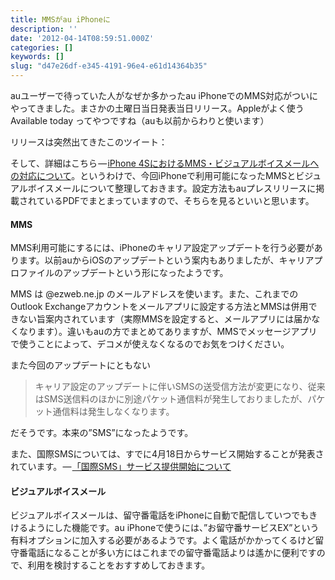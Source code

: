 ```yaml
---
title: MMSがau iPhoneに
description: ''
date: '2012-04-14T08:59:51.000Z'
categories: []
keywords: []
slug: "d47e26df-e345-4191-96e4-e61d14364b35"
---
```

auユーザーで待っていた人がなぜか多かったau iPhoneでのMMS対応がついにやってきました。まさかの土曜日当日発表当日リリース。Appleがよく使う Available today ってやつですね（auも以前からわりと使います）

リリースは突然出てきたこのツイート：

そして、詳細はこちら — [iPhone 4SにおけるMMS・ビジュアルボイスメールへの対応について](http://www.au.kddi.com/news/information/au_info_20120414.html)。というわけで、今回iPhoneで利用可能になったMMSとビジュアルボイスメールについて整理しておきます。設定方法もauプレスリリースに掲載されているPDFでまとまっていますので、そちらを見るといいと思います。

#### MMS

MMS利用可能にするには、iPhoneのキャリア設定アップデートを行う必要があります。以前auからiOSのアップデートという案内もありましたが、キャリアプロファイルのアップデートという形になったようです。

MMS は @ezweb.ne.jp のメールアドレスを使います。また、これまでのOutlook Exchangeアカウントをメールアプリに設定する方法とMMSは併用できない旨案内されています（実際MMSを設定すると、メールアプリには届かなくなります）。違いもauの方でまとめてありますが、MMSでメッセージアプリで使うことによって、デコメが使えなくなるのでお気をつけください。

また今回のアップデートにともない

> キャリア設定のアップデートに伴いSMSの送受信方法が変更になり、従来はSMS送信料のほかに別途パケット通信料が発生しておりましたが、パケット通信料は発生しなくなります。

だそうです。本来の”SMS”になったようです。

また、国際SMSについては、すでに4月18日からサービス開始することが発表されています。 — [「国際SMS」サービス提供開始について](http://www.kddi.com/corporate/news_release/2012/0413/index.html)

#### ビジュアルボイスメール

ビジュアルボイスメールは、留守番電話をiPhoneに自動で配信していつでもきけるようにした機能です。au iPhoneで使うには、”お留守番サービスEX”という有料オプションに加入する必要があるようです。よく電話がかかってくるけど留守番電話になることが多い方にはこれまでの留守番電話よりは遙かに便利ですので、利用を検討することをおすすめしておきます。